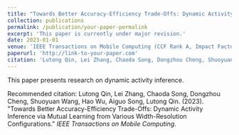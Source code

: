 ```yaml
---
title: "Towards Better Accuracy-Efficiency Trade-Offs: Dynamic Activity Inference via Mutual Learning from Various Width-Resolution Configurations"
collection: publications
permalink: /publication/your-paper-permalink
excerpt: 'This paper is currently under major revision.'
date: 2023-01-01
venue: 'IEEE Transactions on Mobile Computing (CCF Rank A, Impact Factor: 7.9)'
paperurl: 'http://link-to-your-paper.com'
citation: 'Lutong Qin, Lei Zhang, Chaoda Song, Dongzhou Cheng, Shuoyuan Wang, Hao Wu, Aiguo Song, Lutong Qin. (2023). "Towards Better Accuracy-Efficiency Trade-Offs: Dynamic Activity Inference via Mutual Learning from Various Width-Resolution Configurations." <i>IEEE Transactions on Mobile Computing</i>.'
---
```


This paper presents research on dynamic activity inference.

<!-- 这是一个注释，不会在最终渲染的文本中显示[Download paper here](http://link-to-your-paper.com) -->

Recommended citation: Lutong Qin, Lei Zhang, Chaoda Song, Dongzhou Cheng, Shuoyuan Wang, Hao Wu, Aiguo Song, Lutong Qin. (2023). "Towards Better Accuracy-Efficiency Trade-Offs: Dynamic Activity Inference via Mutual Learning from Various Width-Resolution Configurations." <i>IEEE Transactions on Mobile Computing</i>.
